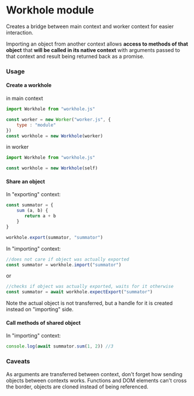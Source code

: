 # Workhole module

Creates a bridge between main context and worker context 
for easier interaction. 

Importing an object from another context allows **access to
methods of that object** that **will be called in its native context**
with arguments passed to that context and result being returned 
back as a promise.

### Usage

#### Create a workhole

in main context

```js
import Workhole from "workhole.js"

const worker = new Worker("worker.js", {
    type : "module"
})
const workhole = new Workhole(worker)
```

in worker

```js
import Workhole from "workhole.js"

const workhole = new Workhole(self)
```

#### Share an object

In "exporting" context:

```js
const summator = {
    sum (a, b) {
       return a + b 
    }
}

workhole.export(summator, "summator")
```

In "importing" context:

```js
//does not care if object was actually exported
const summator = workhole.import("summator")
```
or
```js
//checks if object was actually exported, waits for it otherwise
const summator = await workhole.expectExport("summator")
```

Note the actual object is not transferred, 
but a handle for it is created instead on
"importing" side.

#### Call methods of shared object

In "importing" context:
```js
console.log(await summator.sum(1, 2)) //3
```

### Caveats

As arguments are transferred between context, don't forget 
how sending objects between contexts works. Functions and DOM elements
can't cross the border, objects are cloned instead of being referenced.
